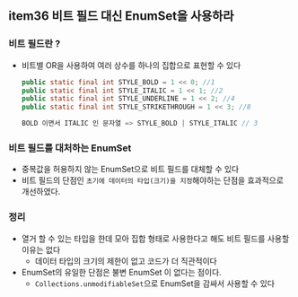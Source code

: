 ## item36 비트 필드 대신 EnumSet을 사용하라

### 비트 필드란 ?
- 비트별 OR을 사용하여 여러 상수를 하나의 집합으로 표현할 수 있다
    ```java
    public static final int STYLE_BOLD = 1 << 0; //1
    public static final int STYLE_ITALIC = 1 << 1; //2
    public static final int STYLE_UNDERLINE = 1 << 2; //4
    public static final int STYLE_STRIKETHROUGH = 1 << 3; //8
    
    BOLD 이면서 ITALIC 인 문자열 => STYLE_BOLD | STYLE_ITALIC // 3
    ```

### 비트 필드를 대처하는 EnumSet
- 중복값을 허용하지 않는 EnumSet으로 비트 필드를 대체할 수 있다
- 비트 필드의 단점인 `초기에 데이터의 타입(크기)을 지정`해야하는 단점을 효과적으로 개선하였다.


### 정리
- 열거 할 수 있는 타입을 한데 모아 집합 형태로 사용한다고 해도 비트 필드를 사용할 이유는 없다
  - 데이터 타입의 크기의 제한이 없고 코드가 더 직관적이다
- EnumSet의 유일한 단점은 불변 EnumSet 이 없다는 점이다. 
  - `Collections.unmodifiableSet`으로 EnumSet을 감싸서 사용할 수 있다